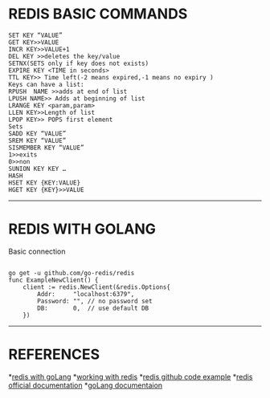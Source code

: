 # REDIS BASIC COMMANDS
```
SET KEY “VALUE”
GET KEY>>VALUE	
INCR KEY>>VALUE+1
DEL KEY >>deletes the key/value
SETNX(SETS only if key does not exists)
EXPIRE KEY <TIME in seconds>
TTL KEY>> Time left(-2 means expired,-1 means no expiry )
Keys can have a list:
RPUSH  NAME >>adds at end of list
LPUSH NAME>> Adds at beginning of list
LRANGE KEY <param,param> 
LLEN KEY>>Length of list
LPOP KEY>> POPS first element
Sets
SADD KEY “VALUE”
SREM KEY “VALUE”
SISMEMBER KEY “VALUE”
1>>exits
0>>non
SUNION KEY KEY …
HASH
HSET KEY {KEY:VALUE}
HGET KEY {KEY}>>VALUE
```
______________________________________________________________________________
# REDIS WITH GOLANG
Basic connection
```golang

go get -u github.com/go-redis/redis
func ExampleNewClient() {
	client := redis.NewClient(&redis.Options{
		Addr:     "localhost:6379",
		Password: "", // no password set
		DB:       0,  // use default DB
	})
```
______________________________________________________________________________
# REFERENCES
*[redis with goLang]
*[working with redis]
*[redis github code example]
*[redis official documentation]
*[goLang documentaion]


[redis with goLang]:https://golangme.com/blog/how-to-use-redis-with-golang/
[working with redis]:https://www.alexedwards.net/blog/working-with-redis
[redis github code example]:https://github.com/go-redis/redis
[redis official documentation]:http://try.redis.io/
[goLang documentaion]:https://godoc.org/gopkg.in/redis.v3






 












 







  
  
   